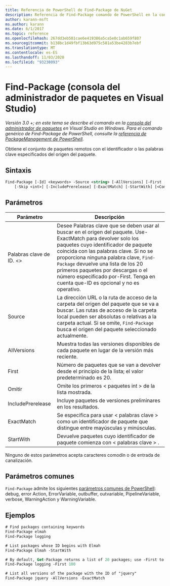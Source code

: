 ```yaml
---
title: Referencia de PowerShell de Find-Package de NuGet
description: Referencia de Find-Package comando de PowerShell en la consola del administrador de paquetes NuGet en Visual Studio.
author: karann-msft
ms.author: karann
ms.date: 6/1/2017
ms.topic: reference
ms.openlocfilehash: 267dd3eb501cae6e419386a5ca5e0c1ab659f807
ms.sourcegitcommit: b138bc1d49fbf13b63d975c581a53be4283b7ebf
ms.translationtype: MT
ms.contentlocale: es-ES
ms.lasthandoff: 11/03/2020
ms.locfileid: "93238093"
---
```

# <a name="find-package-package-manager-console-in-visual-studio"></a>Find-Package (consola del administrador de paquetes en Visual Studio)

*Versión 3.0 +; en este tema se describe el comando en la [consola del administrador de paquetes](../../consume-packages/install-use-packages-powershell.md) en Visual Studio en Windows. Para el comando genérico de Find-Package de PowerShell, consulte la [referencia de PackageManagement de PowerShell](/powershell/module/packagemanagement/?view=powershell-6).*

Obtiene el conjunto de paquetes remotos con el identificador o las palabras clave especificados del origen del paquete.

## <a name="syntax"></a>Sintaxis

```ps
Find-Package [-Id] <keywords> -Source <string> [-AllVersions] [-First [<int>]]
    [-Skip <int>] [-IncludePrerelease] [-ExactMatch] [-StartWith] [<CommonParameters>]
```

## <a name="parameters"></a>Parámetros

| Parámetro | Descripción |
| --- | --- |
| Palabras clave de ID. &lt;&gt; | Desee Palabras clave que se deben usar al buscar en el origen del paquete. Use-ExactMatch para devolver solo los paquetes cuyo identificador de paquete coincida con las palabras clave. Si no se proporciona ninguna palabra clave, `Find-Package` devuelve una lista de los 20 primeros paquetes por descargas o el número especificado por-First. Tenga en cuenta que-ID es opcional y no es operativo. |
| Source | La dirección URL o la ruta de acceso de la carpeta del origen del paquete que se va a buscar. Las rutas de acceso de la carpeta local pueden ser absolutas o relativas a la carpeta actual. Si se omite, `Find-Package` busca el origen del paquete seleccionado actualmente. |
| AllVersions | Muestra todas las versiones disponibles de cada paquete en lugar de la versión más reciente. |
| First | Número de paquetes que se van a devolver desde el principio de la lista; el valor predeterminado es 20. |
| Omitir | Omite los primeros &lt; paquetes int &gt; de la lista mostrada.  |
| IncludePrerelease | Incluye paquetes de versiones preliminares en los resultados. |
| ExactMatch | Se especifica para usar &lt; palabras clave &gt; como un identificador de paquete que distingue entre mayúsculas y minúsculas. |
| StartWith | Devuelve paquetes cuyo identificador de paquete comienza con &lt; palabras clave &gt; . |

Ninguno de estos parámetros acepta caracteres comodín o de entrada de canalización.

## <a name="common-parameters"></a>Parámetros comunes

`Find-Package` admite los siguientes [parámetros comunes de PowerShell](/powershell/module/microsoft.powershell.core/about/about_commonparameters): debug, error Action, ErrorVariable, outbuffer, outvariable, PipelineVariable, verbose, WarningAction y WarningVariable.

## <a name="examples"></a>Ejemplos

```ps
# Find packages containing keywords
Find-Package elmah
Find-Package logging

# List packages whose ID begins with Elmah
Find-Package Elmah -StartWith

# By default, Get-Package returns a list of 20 packages; use -First to show more
Find-Package logging -First 100

# List all versions of the package with the ID of "jquery"
Find-Package jquery -AllVersions -ExactMatch
```